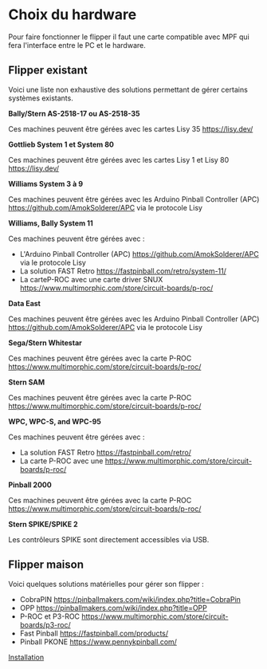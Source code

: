 # Choix du hardware

Pour faire fonctionner le flipper il faut une carte compatible avec MPF qui fera l'interface entre le PC et le hardware.

## Flipper existant
 
Voici une liste non exhaustive des solutions permettant de gérer certains systèmes existants.

**Bally/Stern AS-2518-17 ou AS-2518-35**
 
 Ces machines peuvent être gérées avec les cartes Lisy 35	https://lisy.dev/
	 
**Gottlieb System 1 et System 80**
	
Ces machines peuvent être gérées avec les cartes Lisy 1 et Lisy 80	https://lisy.dev/

**Williams System 3 à 9**
	 
Ces machines peuvent être gérées avec les Arduino Pinball Controller (APC) https://github.com/AmokSolderer/APC via le protocole Lisy 

 **Williams, Bally System 11**
 
Ces machines peuvent être gérées avec :
	 
 - L'Arduino Pinball Controller (APC) https://github.com/AmokSolderer/APC via le protocole Lisy 
 - La solution FAST Retro https://fastpinball.com/retro/system-11/
 - La carteP-ROC avec une carte driver SNUX https://www.multimorphic.com/store/circuit-boards/p-roc/

**Data East**

Ces machines peuvent être gérées avec les Arduino Pinball Controller (APC) https://github.com/AmokSolderer/APC via le protocole Lisy 

**Sega/Stern Whitestar**

Ces machines peuvent être gérées avec la carte P-ROC https://www.multimorphic.com/store/circuit-boards/p-roc/

**Stern SAM**

Ces machines peuvent être gérées avec la carte P-ROC https://www.multimorphic.com/store/circuit-boards/p-roc/

**WPC, WPC-S, and WPC-95**

Ces machines peuvent être gérées avec :
	 
 - La solution FAST Retro https://fastpinball.com/retro/
 - La carte P-ROC avec une https://www.multimorphic.com/store/circuit-boards/p-roc/

**Pinball 2000**

Ces machines peuvent être gérées avec la carte P-ROC https://www.multimorphic.com/store/circuit-boards/p-roc/

**Stern SPIKE/SPIKE 2**

Les contrôleurs SPIKE sont directement accessibles via USB.

## Flipper maison
 
Voici quelques solutions matérielles pour gérer son flipper :

 - CobraPIN https://pinballmakers.com/wiki/index.php?title=CobraPin
 - OPP https://pinballmakers.com/wiki/index.php?title=OPP
 - P-ROC et P3-ROC https://www.multimorphic.com/store/circuit-boards/p3-roc/
 - Fast Pinball https://fastpinball.com/products/
 - Pinball PKONE https://www.pennykpinball.com/

[Installation](Installation.md)
